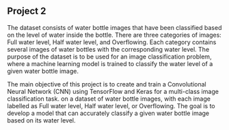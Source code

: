 ## Project 2
The dataset consists of water bottle images that have been classified based on the level of water inside the bottle. There are three categories of images: Full water level, Half water level, and Overflowing. Each category contains several images of water bottles with the corresponding water level. The purpose of the dataset is to be used for an image classification problem, where a machine learning model is trained to classify the water level of a given water bottle image.

The main objective of this project is to create and train a Convolutional Neural Network (CNN) using TensorFlow and Keras for a multi-class image classification task. on a dataset of water bottle images, with each image labelled as Full water level, Half water level, or Overflowing. The goal is to develop a model that can accurately classify a given water bottle image based on its water level.
